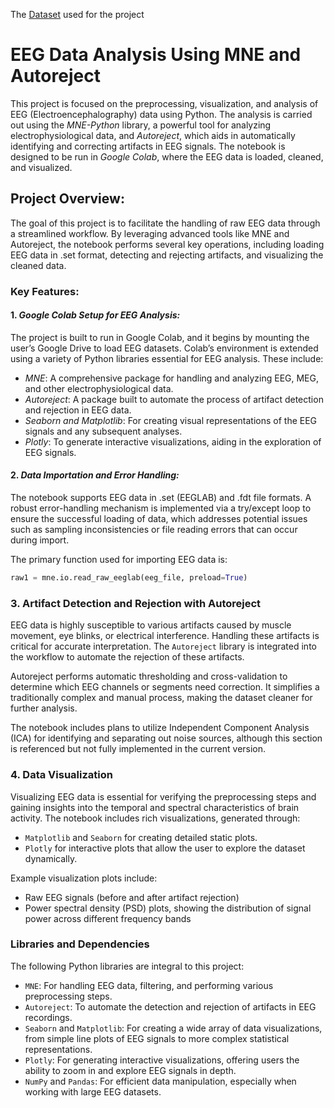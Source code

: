 The [Dataset](10.3389/fnhum.2024.1304311) used for the project

# EEG Data Analysis Using MNE and Autoreject

This project is focused on the preprocessing, visualization, and analysis of EEG (Electroencephalography) data using Python. The analysis is carried out using the *MNE-Python* library, a powerful tool for analyzing electrophysiological data, and *Autoreject*, which aids in automatically identifying and correcting artifacts in EEG signals. The notebook is designed to be run in *Google Colab*, where the EEG data is loaded, cleaned, and visualized.

## Project Overview:
The goal of this project is to facilitate the handling of raw EEG data through a streamlined workflow. By leveraging advanced tools like MNE and Autoreject, the notebook performs several key operations, including loading EEG data in .set format, detecting and rejecting artifacts, and visualizing the cleaned data.

### Key Features:
#### 1. *Google Colab Setup for EEG Analysis:*
The project is built to run in Google Colab, and it begins by mounting the user’s Google Drive to load EEG datasets. Colab’s environment is extended using a variety of Python libraries essential for EEG analysis. These include:
   - *MNE*: A comprehensive package for handling and analyzing EEG, MEG, and other electrophysiological data.
   - *Autoreject*: A package built to automate the process of artifact detection and rejection in EEG data.
   - *Seaborn and Matplotlib*: For creating visual representations of the EEG signals and any subsequent analyses.
   - *Plotly*: To generate interactive visualizations, aiding in the exploration of EEG signals.

#### 2. *Data Importation and Error Handling:*
The notebook supports EEG data in .set (EEGLAB) and .fdt file formats. A robust error-handling mechanism is implemented via a try/except loop to ensure the successful loading of data, which addresses potential issues such as sampling inconsistencies or file reading errors that can occur during import.

The primary function used for importing EEG data is:
```python
raw1 = mne.io.read_raw_eeglab(eeg_file, preload=True)
```
### 3. Artifact Detection and Rejection with Autoreject
EEG data is highly susceptible to various artifacts caused by muscle movement, eye blinks, or electrical interference. Handling these artifacts is critical for accurate interpretation. The `Autoreject` library is integrated into the workflow to automate the rejection of these artifacts.

Autoreject performs automatic thresholding and cross-validation to determine which EEG channels or segments need correction. It simplifies a traditionally complex and manual process, making the dataset cleaner for further analysis.

The notebook includes plans to utilize Independent Component Analysis (ICA) for identifying and separating out noise sources, although this section is referenced but not fully implemented in the current version.

### 4. Data Visualization
Visualizing EEG data is essential for verifying the preprocessing steps and gaining insights into the temporal and spectral characteristics of brain activity. The notebook includes rich visualizations, generated through:

- `Matplotlib` and `Seaborn` for creating detailed static plots.
- `Plotly` for interactive plots that allow the user to explore the dataset dynamically.

Example visualization plots include:
- Raw EEG signals (before and after artifact rejection)
- Power spectral density (PSD) plots, showing the distribution of signal power across different frequency bands

### Libraries and Dependencies
The following Python libraries are integral to this project:

- `MNE`: For handling EEG data, filtering, and performing various preprocessing steps.
- `Autoreject`: To automate the detection and rejection of artifacts in EEG recordings.
- `Seaborn` and `Matplotlib`: For creating a wide array of data visualizations, from simple line plots of EEG signals to more complex statistical representations.
- `Plotly`: For generating interactive visualizations, offering users the ability to zoom in and explore EEG signals in depth.
- `NumPy` and `Pandas`: For efficient data manipulation, especially when working with large EEG datasets.

